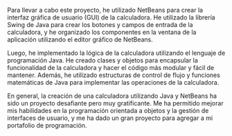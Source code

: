 Para llevar a cabo este proyecto, he utilizado NetBeans para crear la interfaz gráfica de usuario (GUI) de la calculadora. He utilizado la librería Swing de Java para crear los botones y campos de entrada de la calculadora, y he organizado los componentes en la ventana de la aplicación utilizando el editor gráfico de NetBeans.

Luego, he implementado la lógica de la calculadora utilizando el lenguaje de programación Java. He creado clases y objetos para encapsular la funcionalidad de la calculadora y hacer el código más modular y fácil de mantener. Además, he utilizado estructuras de control de flujo y funciones matemáticas de Java para implementar las operaciones de la calculadora.


En general, la creación de una calculadora utilizando Java y NetBeans ha sido un proyecto desafiante pero muy gratificante. Me ha permitido mejorar mis habilidades en la programación orientada a objetos y la gestión de interfaces de usuario, y me ha dado un gran proyecto para agregar a mi portafolio de programación. 
